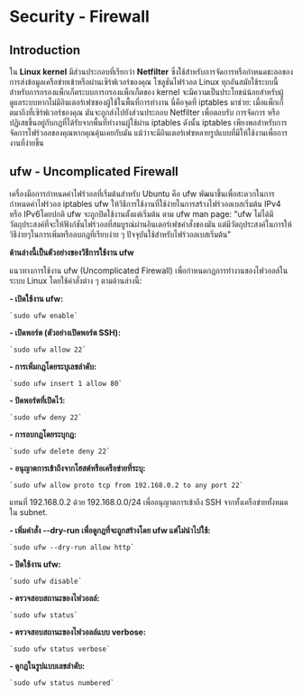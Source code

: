 # Security - Firewall
## Introduction

ใน **Linux kernel** มีส่วนประกอบที่เรียกว่า **Netfilter** ซึ่งใช้สำหรับการจัดการหรือกำหนดชะลอของการส่งข้อมูลเครือข่ายเข้าหรือผ่านเซิร์ฟเวอร์ของคุณ โซลูชันไฟร์วอล Linux ทุกอันสมัยใช้ระบบนี้สำหรับการกรองแพ็กเก็ตระบบการกรองแพ็กเก็ตของ kernel จะมีความเป็นประโยชน์น้อยสำหรับผู้ดูแลระบบหากไม่มีอินเตอร์เฟซของผู้ใช้ในพื้นที่การทำงาน นี่คือจุดที่ iptables มาช่วย: เมื่อแพ็กเก็ตมาถึงที่เซิร์ฟเวอร์ของคุณ มันจะถูกส่งไปยังส่วนประกอบ Netfilter เพื่อตอบรับ การจัดการ หรือปฏิเสธขึ้นอยู่กับกฎที่ได้รับจากพื้นที่ทำงานผู้ใช้ผ่าน iptables ดังนั้น iptables เพียงพอสำหรับการจัดการไฟร์วอลของคุณหากคุณคุ้นเคยกับมัน แม้ว่าจะมีอินเตอร์เฟซหลายรูปแบบที่มีให้ใช้งานเพื่อการงานที่ง่ายขึ้น

## ufw - Uncomplicated Firewall

เครื่องมือการกำหนดค่าไฟร์วอลที่เริ่มต้นสำหรับ Ubuntu คือ ufw พัฒนาขึ้นเพื่อสะดวกในการกำหนดค่าไฟร์วอล iptables ufw ให้วิธีการใช้งานที่ใช้ง่ายในการสร้างไฟร์วอลเบสเริ่มต้น IPv4 หรือ IPv6โดยปกติ ufw จะถูกปิดใช้งานตั้งแต่เริ่มต้น ตาม ufw man page: "ufw ไม่ได้มีวัตถุประสงค์ที่จะให้ฟังก์ชันไฟร์วอลที่สมบูรณ์ผ่านอินเตอร์เฟซคำสั่งของมัน แต่มีวัตถุประสงค์ในการให้วิธีง่ายๆในการเพิ่มหรือลบกฎที่เรียบง่าย ๆ ปัจจุบันใช้สำหรับไฟร์วอลเบสเริ่มต้น"

 **ด้านล่างนี้เป็นตัวอย่างของวิธีการใช้งาน ufw**
 

แนวทางการใช้งาน ufw (Uncomplicated Firewall) เพื่อกำหนดกฎการทำงานของไฟวอลล์ในระบบ Linux โดยใช้คำสั่งต่าง ๆ ตามด้านล่างนี้:

**- เปิดใช้งาน ufw:**

    `sudo ufw enable`
    

 **- เปิดพอร์ต (ตัวอย่างเปิดพอร์ต SSH):**

    `sudo ufw allow 22`

 **- การเพิ่มกฎโดยระบุเลขลำดับ:**

	`sudo ufw insert 1 allow 80` 

 **- ปิดพอร์ตที่เปิดไว้:**

	`sudo ufw deny 22` 

 **- การลบกฎโดยระบุกฎ:**

	`sudo ufw delete deny 22` 

 **- อนุญาตการเข้าถึงจากโฮสต์หรือเครือข่ายที่ระบุ:**

	`sudo ufw allow proto tcp from 192.168.0.2 to any port 22` 

แทนที่ 192.168.0.2 ด้วย 192.168.0.0/24 เพื่ออนุญาตการเข้าถึง SSH จากทั้งเครือข่ายทั้งหมดใน subnet.

**- เพิ่มคำสั่ง --dry-run เพื่อดูกฎที่จะถูกสร้างโดย ufw แต่ไม่นำไปใช้:**

	`sudo ufw --dry-run allow http` 
 **- ปิดใช้งาน ufw:**

	`sudo ufw disable` 

 **- ตรวจสอบสถานะของไฟวอลล์:**

	`sudo ufw status` 

 **- ตรวจสอบสถานะของไฟวอลล์แบบ verbose:**

	`sudo ufw status verbose` 

 **- ดูกฎในรูปแบบเลขลำดับ:**

	`sudo ufw status numbered`

